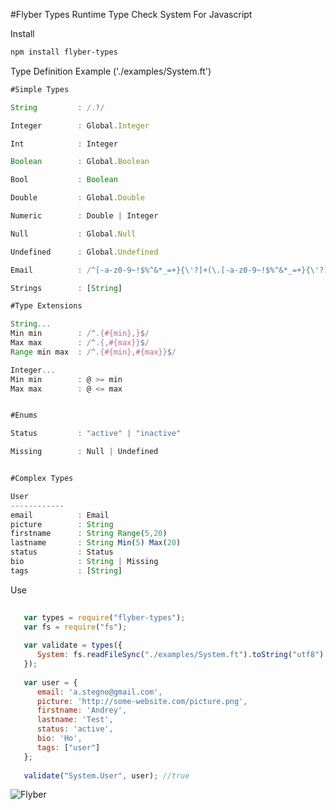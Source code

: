 #Flyber Types
Runtime Type Check System For Javascript


Install
```bash
npm install flyber-types
```

Type Definition Example ('./examples/System.ft')
```javascript
#Simple Types

String         : /.?/

Integer        : Global.Integer

Int            : Integer

Boolean        : Global.Boolean

Bool           : Boolean

Double         : Global.Double

Numeric        : Double | Integer

Null           : Global.Null

Undefined      : Global.Undefined

Email          : /^[-a-z0-9~!$%^&*_=+}{\'?]+(\.[-a-z0-9~!$%^&*_=+}{\'?]+)*@([a-z0-9_][-a-z0-9_]*(\.[-a-z0-9_]+)*\.(aero|arpa|biz|com|coop|edu|gov|info|int|mil|museum|name|net|org|pro|travel|mobi|[a-z][a-z])|([0-9]{1,3}\.[0-9]{1,3}\.[0-9]{1,3}\.[0-9]{1,3}))(:[0-9]{1,5})?$/i

Strings        : [String]

#Type Extensions

String...
Min min        : /^.{#{min},}$/
Max max        : /^.{,#{max}}$/
Range min max  : /^.{#{min},#{max}}$/

Integer...
Min min        : @ >= min
Max max        : @ <= max


#Enums

Status         : "active" | "inactive"

Missing        : Null | Undefined


#Complex Types

User
------------
email          : Email
picture        : String
firstname      : String Range(5,20)
lastname       : String Min(5) Max(20)
status         : Status
bio            : String | Missing
tags           : [String]
```

Use 
```javascript
   
   var types = require("flyber-types");
   var fs = require("fs");
   
   var validate = types({
      System: fs.readFileSync("./examples/System.ft").toString("utf8")
   });
   
   var user = {
      email: 'a.stegno@gmail.com',
      picture: 'http://some-website.com/picture.png',
      firstname: 'Andrey',
      lastname: 'Test',
      status: 'active',
      bio: 'Ho',
      tags: ["user"]
   };
   
   validate("System.User", user); //true
```

![Flyber](http://res.cloudinary.com/nixar-work/image/upload/v1473975258/13268115_880281065449309_626424912755329334_o.jpg)
